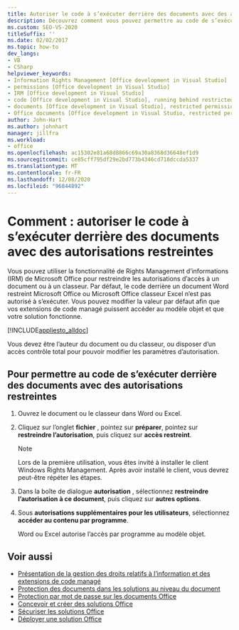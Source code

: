 ```yaml
---
title: Autoriser le code à s’exécuter derrière des documents avec des autorisations restreintes
description: Découvrez comment vous pouvez permettre au code de s’exécuter derrière des documents avec des autorisations restreintes à l’aide des outils de développement Office dans Visual Studio.
ms.custom: SEO-VS-2020
titleSuffix: ''
ms.date: 02/02/2017
ms.topic: how-to
dev_langs:
- VB
- CSharp
helpviewer_keywords:
- Information Rights Management [Office development in Visual Studio]
- permissions [Office development in Visual Studio]
- IRM [Office development in Visual Studio]
- code [Office development in Visual Studio], running behind restricted documents
- documents [Office development in Visual Studio], restricted permissions
- Office documents [Office development in Visual Studio, restricted permissions
author: John-Hart
ms.author: johnhart
manager: jillfra
ms.workload:
- office
ms.openlocfilehash: ac15302e81a68d8866c69a30a8368d36648ef1d9
ms.sourcegitcommit: ce85cff795df29e2bd773b4346cd718dccda5337
ms.translationtype: MT
ms.contentlocale: fr-FR
ms.lasthandoff: 12/08/2020
ms.locfileid: "96844892"
---
```

# <a name="how-to-permit-code-to-run-behind-documents-with-restricted-permissions"></a>Comment : autoriser le code à s’exécuter derrière des documents avec des autorisations restreintes
  Vous pouvez utiliser la fonctionnalité de Rights Management d’informations (IRM) de Microsoft Office pour restreindre les autorisations d’accès à un document ou à un classeur. Par défaut, le code derrière un document Word restreint Microsoft Office ou Microsoft Office classeur Excel n’est pas autorisé à s’exécuter. Vous pouvez modifier la valeur par défaut afin que vos extensions de code managé puissent accéder au modèle objet et que votre solution fonctionne.

 [!INCLUDE[appliesto_alldoc](../vsto/includes/appliesto-alldoc-md.md)]

 Vous devez être l’auteur du document ou du classeur, ou disposer d’un accès contrôle total pour pouvoir modifier les paramètres d’autorisation.

## <a name="to-permit-code-to-run-behind-documents-with-restricted-permissions"></a>Pour permettre au code de s’exécuter derrière des documents avec des autorisations restreintes

1. Ouvrez le document ou le classeur dans Word ou Excel.

2. Cliquez sur l’onglet **fichier** , pointez sur **préparer**, pointez sur **restreindre l’autorisation**, puis cliquez sur **accès restreint**.

   > [!NOTE]
   > Lors de la première utilisation, vous êtes invité à installer le client Windows Rights Management. Après avoir installé le client, vous devrez peut-être répéter les étapes.

3. Dans la boîte de dialogue **autorisation** , sélectionnez **restreindre l’autorisation à ce document**, puis cliquez sur **autres options**.

4. Sous **autorisations supplémentaires pour les utilisateurs**, sélectionnez **accéder au contenu par programme**.

   Word ou Excel autorise l’accès par programme au modèle objet.

## <a name="see-also"></a>Voir aussi
- [Présentation de la gestion des droits relatifs à l’information et des extensions de code managé](../vsto/information-rights-management-and-managed-code-extensions-overview.md)
- [Protection des documents dans les solutions au niveau du document](../vsto/document-protection-in-document-level-solutions.md)
- [Protection par mot de passe sur les documents Office](../vsto/password-protection-on-office-documents.md)
- [Concevoir et créer des solutions Office](../vsto/designing-and-creating-office-solutions.md)
- [Sécuriser les solutions Office](../vsto/securing-office-solutions.md)
- [Déployer une solution Office](../vsto/deploying-an-office-solution.md)

